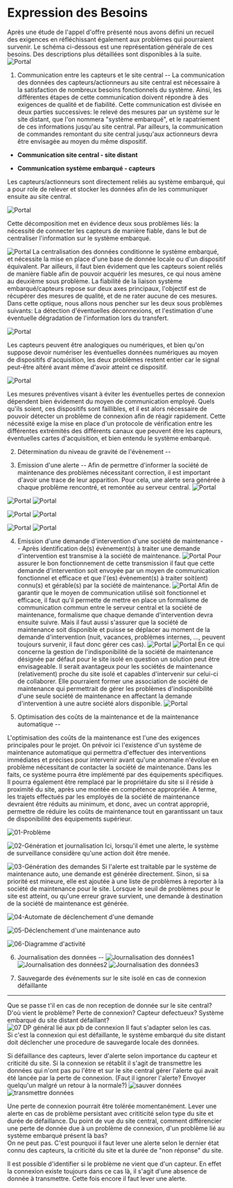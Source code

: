 Expression des Besoins
===

Après une étude de l'appel d'offre présenté nous avons défini un recueil des exigences en réfléchissant également aux problèmes qui pourraient survenir.
Le schéma ci-dessous est une représentation générale de ces besoins. Des descriptions plus détaillées sont disponibles à la suite.
![Portal](https://raw.github.com/Hexanome4113/projet-ingenierie/master/images/ProblemDiagrams/schemaGeneral.png "schéma général")

1. Communication entre les capteurs et le site central
--
La communication des données des capteurs/actionneurs au site central est nécessaire à la satisfaction de nombreux besoins fonctionnels du système. Ainsi, les différentes étapes de cette communication doivent répondre à des exigences de qualité et de fiabilité. Cette communication est divisée en deux parties successives: le relevé des mesures par un système sur le site distant, que l'on nommera "système embarqué", et le rapatriement de ces informations jusqu'au site central. Par ailleurs, la communication de commandes remontant du site central jusqu'aux actionneurs devra être envisagée au moyen du même dispositif.

* __Communication site central - site distant__

* __Communication système embarqué - capteurs__
 
Les capteurs/actionneurs sont directement reliés au système embarqué, qui a pour role de relever et stocker les données afin de les communiquer ensuite au site central.

![Portal](https://raw.github.com/Hexanome4113/projet-ingenierie/master/images/ProblemDiagrams/1%20-%20Communication%20capteurs-site%20central/DPCommInterneSI.png "DP - Rôle de la communication système embarqué / capteurs")

Cette décomposition met en évidence deux sous problèmes liés: la nécessité de connecter les capteurs de manière fiable, dans le but de centraliser l'information sur le système embarqué.

![Portal](https://raw.github.com/Hexanome4113/projet-ingenierie/master/images/ProblemDiagrams/1%20-%20Communication%20capteurs-site%20central/DPCentraliserLesInformations.png "DP - centraliser les données")
La centralisation des données conditionne le système embarqué, et nécessite la mise en place d'une base de donnée locale ou d'un dispositif équivalent. Par ailleurs, il faut bien évidement que les capteurs soient reliés de manière fiable afin de pouvoir acquérir les mesures, ce qui nous amène au deuxième sous problème.
La fiabilité de la liaison système embarqué/capteurs repose sur deux axes principaux, l'objectif est de récupérer des mesures de qualité, et de ne rater aucune de ces mesures. Dans cette optique, nous allons nous pencher sur les deux sous problèmes suivants: La détection d'éventuelles déconnexions, et l'estimation d'une éventuelle dégradation de l'information lors du transfert.

![Portal](https://raw.github.com/Hexanome4113/projet-ingenierie/master/images/ProblemDiagrams/1%20-%20Communication%20capteurs-site%20central/DPCommSousSystMesQualitConnexion.png "DP - surveiller la qualité des connexions")

Les capteurs peuvent être analogiques ou numériques, et bien qu'on suppose devoir numériser les éventuelles données numériques au moyen de dispositifs d'acquisition, les deux problèmes restent entier car le signal peut-être altéré avant même d'avoir atteint ce dispositif.

![Portal](https://raw.github.com/Hexanome4113/projet-ingenierie/master/images/ProblemDiagrams/1%20-%20Communication%20capteurs-site%20central/DPCommSousSystMesDTecterDCo.png "DP - détecter déconnexions")

Les mesures préventives visant à éviter les éventuelles pertes de connexion dépendent bien évidement du moyen de communication employé. Quels qu'ils soient, ces dispositifs sont faillibles, et il est alors nécessaire de pouvoir détecter un problème de connexion afin de réagir rapidement. Cette nécessité exige la mise en place d'un protocole de vérification entre les différentes extrémités des différents canaux que peuvent être les capteurs, éventuelles cartes d'acquisition, et bien entendu le système embarqué.

2. Détermination du niveau de gravité de l'évènement
--

3. Emission d'une alerte
--
Afin de permettre d'informer la société de maintenance des problèmes nécessitant correction, il est important d'avoir une trace de leur apparition. Pour cela, une alerte sera générée à chaque problème rencontré, et remontée au serveur central.
![Portal](https://raw.github.com/Hexanome4113/projet-ingenierie/master/images/ProblemDiagrams/3%20-%20Emission%20alerte/DP%20Gestion%20Des%20Alertes%20-%20G%C3%A9rer%20la%20g%C3%A9n%C3%A9ration%20des%20alertes%20%28Diagramme%20p%C3%A8re%29.png "DP - Gérer de la génération des problèmes")

![Portal](https://raw.github.com/Hexanome4113/projet-ingenierie/master/images/ProblemDiagrams/3%20-%20Emission%20alerte/DP%20Gestion%20Des%20Alertes%20-%20D%C3%A9terminer%20la%20gravit%C3%A9%20des%20probl%C3%A8mes.png "DP - Déterminer la gravité des problèmes")
![Portal](https://raw.github.com/Hexanome4113/projet-ingenierie/master/images/ActivityDiagrams/3%20-%20Emission%20alerte/DA%20Gestion%20Des%20Alertes%20-%20D%C3%A9termination%20de%20la%20gravit%C3%A9%20des%20probl%C3%A8mes.png "DA - Déterminer la gravité des problèmes")

![Portal](https://raw.github.com/Hexanome4113/projet-ingenierie/master/images/ProblemDiagrams/3%20-%20Emission%20alerte/DP%20Gestion%20Des%20Alertes%20-%20G%C3%A9n%C3%A9rer%20une%20alerte%20automatiquement%20.png "DP - Générer une alerte automatiquement")
![Portal](https://raw.github.com/Hexanome4113/projet-ingenierie/master/images/ActivityDiagrams/3%20-%20Emission%20alerte/DA%20Gestion%20Des%20Alertes%20-%20Cr%C3%A9ation%20d%27une%20alerte%20automatique.png "DA - Générer une alerte automatiquement")

![Portal](https://raw.github.com/Hexanome4113/projet-ingenierie/master/images/ProblemDiagrams/3%20-%20Emission%20alerte/DP%20Gestion%20Des%20Alertes%20-%20G%C3%A9n%C3%A9rer%20une%20alerte%20manuellement.png "DP - Générer une alerte manuellement")
![Portal](https://raw.github.com/Hexanome4113/projet-ingenierie/master/images/ActivityDiagrams/3%20-%20Emission%20alerte/DA%20Gestion%20Des%20Alertes%20-%20Cr%C3%A9ation%20d%27une%20alerte%20manuelle.png "DA - Générer une alerte manuellement")


4. Emission d'une demande d'intervention d'une société de maintenance
--
Après identification de(s) évènement(s) à traiter une demande d'intervention est transmise à la société de maintenance.
![Portal](https://raw.github.com/Hexanome4113/projet-ingenierie/master/images/ProblemDiagrams/4%20-%20Emission%20demande%20societe%20maintenance/01DemandeDIntervention.png "01 - Demande d'intervention")
Pour assurer le bon fonctionnement de cette transmission il faut que cette demande d'intervention soit envoyée par un moyen de communication fonctionnel et efficace et que l'(es) évènement(s) à traiter soit(ent) connu(s) et gérable(s) par la société de maintenance.
![Portal](https://raw.github.com/Hexanome4113/projet-ingenierie/master/images/ProblemDiagrams/4%20-%20Emission%20demande%20societe%20maintenance/02MoyenDeCommunicationETEvenements.png "02 - Moyen de communication et évènements")
Afin de garantir que le moyen de communication utilisé soit fonctionnel et efficace, il faut qu'il permette de mettre en place un formalisme de communication commun entre le serveur central et la société de maintenance, formalisme que chaque demande d'intervention devra ensuite suivre. Mais il faut aussi s'assurer que la société de maintenance soit disponible et puisse se déplacer au moment de la demande d'intervention (nuit, vacances, problèmes internes, ..., peuvent toujours survenir, il faut donc gérer ces cas).
![Portal](https://raw.github.com/Hexanome4113/projet-ingenierie/master/images/ProblemDiagrams/4%20-%20Emission%20demande%20societe%20maintenance/03MoyenDeCommunication.png "03 - Moyen de communication")
![Portal](https://raw.github.com/Hexanome4113/projet-ingenierie/master/images/ProblemDiagrams/4%20-%20Emission%20demande%20societe%20maintenance/04DisponibilitDesActeurs.png "04 - Disponibilité des Acteurs")
En ce qui concerne la gestion de l'indisponibilité de la société de maintenance désignée par défaut pour le site isolé en question un solution peut être envisageable. Il serait avantageux pour les sociétés de maintenance (relativement) proche du site isolé et capables d'intervenir sur celui-ci de collaborer. Elle pourraient former une association de société de maintenance qui permettrait de gérer les problèmes d'indisponibilité d'une seule société de maintenance en affectant la demande d'intervention à une autre société alors disponible.
![Portal](https://raw.github.com/Hexanome4113/projet-ingenierie/master/images/ProblemDiagrams/4%20-%20Emission%20demande%20societe%20maintenance/05SociTSDeMaintenance.png "05 - Association de sociétés de maintenance")

5. Optimisation des coûts de la maintenance et de la maintenance automatique
--

L'optimisation des coûts de la maintenance est l'une des exigences principales pour le projet. On prévoir ici l'existence d'un système de maintenance automatique qui permettra d'effectuer des interventions immédiates et précises pour intervenir avant qu'une anomalie n'évolue en problème nécessitant de contacter la société de maintenance. Dans les faits, ce système pourra être implémenté par des équipements spécifiques. Il pourra également être remplacé par le propriétaire du site si il réside à proximité du site, après une montée en compétence appropriée. A terme, les trajets effectués par les employés de la société de maintenance devraient être réduits au minimum, et donc, avec un contrat approprié, permettre de réduire les coûts de maintenance tout en garantissant un taux de disponibilité des équipements supérieur.

![01-Problème](https://raw.github.com/Hexanome4113/projet-ingenierie/master/images/ProblemDiagrams/5%20-%20Optimisation%20couts%20maintenance%20ET%20automatique/DP1-1.png "01 - Problème")

![02-Génération et journalisation](https://raw.github.com/Hexanome4113/projet-ingenierie/master/images/ProblemDiagrams/5%20-%20Optimisation%20couts%20maintenance%20ET%20automatique/DP1-2.png "02-Génération et journalisation")
Ici, lorsqu'il émet une alerte, le système de surveillance considère qu'une action doit être menée.

![03-Génération des demandes](https://raw.github.com/Hexanome4113/projet-ingenierie/master/images/ProblemDiagrams/5%20-%20Optimisation%20couts%20maintenance%20ET%20automatique/DP2-1.png "03-Génération des demandes")
Si l'alerte est traitable par le système de maintenance auto, une demande est générée directement. Sinon, si sa priorité est mineure, elle est ajoutée à une liste de problèmes à reporter à la société de maintenance pour le site. Lorsque le seuil de problèmes pour le site est atteint, ou qu'une erreur grave survient, une demande à destination de la société de maintenance est générée.

![04-Automate de déclenchement d'une demande](https://raw.github.com/Hexanome4113/projet-ingenierie/master/images/ProblemDiagrams/5%20-%20Optimisation%20couts%20maintenance%20ET%20automatique/DP2-2.png "04-Automate de déclenchement d'une demande")

![05-Déclenchement d'une maintenance auto](https://raw.github.com/Hexanome4113/projet-ingenierie/master/images/ProblemDiagrams/5%20-%20Optimisation%20couts%20maintenance%20ET%20automatique/DP2-3.png "05-Déclenchement d'une maintenance auto")

![06-Diagramme d'activité](https://raw.github.com/Hexanome4113/projet-ingenierie/master/images/ActivityDiagrams/5%20-%20Optimisation%20couts%20maintenance%20ET%20automatique/OptimisationDemandesMaintenance.png "01 - Diagramme d'activité")


6. Journalisation des données
--
 ![Journalisation des données1](https://raw.github.com/Hexanome4113/projet-ingenierie/master/images/ProblemDiagrams/6%20-%20Journalisation/DPJournalisation1.png "Journalisation des données1" )
 ![Journalisation des données2](https://raw.github.com/Hexanome4113/projet-ingenierie/master/images/ProblemDiagrams/6%20-%20Journalisation/DPJournalisation2.png "Journalisation des données2" )
  ![Journalisation des données3](https://raw.github.com/Hexanome4113/projet-ingenierie/master/images/ProblemDiagrams/6%20-%20Journalisation/DPJournalisation3.png "Journalisation des données3" )

7. Sauvegarde des événements sur le site isolé en cas de connexion défaillante
-------------------------------------------------------------------------------
Que se passe t'il en cas de non reception de donnée sur le site central?
D'où vient le problème? Perte de connexion? Capteur defectueux? Système embarqué du site distant défaillant?
![07 DP général lié aux pb de connexion](https://raw.github.com/Hexanome4113/projet-ingenierie/master/images/ProblemDiagrams/7%20-%20Sauvegarde%20evenements%20sur%20le%20site%20isole%20connexion%20defaillante/general.png "general")
Il faut s'adapter selon les cas.  
Si c'est la connexion qui est défaillante, le système embarqué du site distant 
doit déclencher une procedure de sauvegarde locale des données.

Si défaillance des capteurs, lever d'alerte selon importance du capteur et criticité du site.
Si la connexion se rétablit il s'agit de transmettre les données qui n'ont pas 
pu l'être et sur le site central gérer l'alerte qui avait été lancée par la perte
de connexion. (Faut il ignorer l'alerte? Envoyer quelqu'un malgré un retour à la
 normale?)
 ![sauver données](https://raw.github.com/Hexanome4113/projet-ingenierie/master/images/ProblemDiagrams/7%20-%20Sauvegarde%20evenements%20sur%20le%20site%20isole%20connexion%20defaillante/sauvergarde-locale.png "sauvegarde locale" )
 ![transmettre données](https://raw.github.com/Hexanome4113/projet-ingenierie/master/images/ProblemDiagrams/7%20-%20Sauvegarde%20evenements%20sur%20le%20site%20isole%20connexion%20defaillante/transmettre-donnees.png "transmettre donnees" )
   
Une perte de connexion pourrait être tolérée momentanément. Lever une alerte en cas
 de problème persistant avec crititicité selon type du site et durée de défaillance.
Du point de vue du site central, comment différencier une perte de donnée due à 
un problème de connexion, d'un problème lié au système embarqué présent là bas?  
On ne peut pas. C'est pourquoi il faut lever une alerte selon le dernier état connu
 des capteurs, la criticité du site et la durée de "non réponse" du site.  
 
Il est possible d'identifier si le problème ne vient que d'un capteur. En effet 
la connexion existe toujours dans ce cas là, il s'agit d'une absence de donnée à
 transmettre. Cette fois encore il faut lever une alerte.
 

